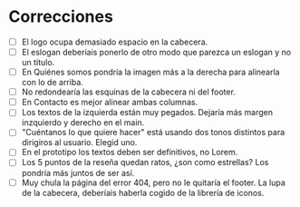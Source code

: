 # Correcciones

* [ ] El logo ocupa demasiado espacio en la cabecera. 
* [ ] El eslogan deberíais ponerlo de otro modo que parezca un eslogan y no un título. 
* [ ] En Quiénes somos pondría la imagen más a la derecha para alinearla con lo de arriba. 
* [ ] No redondearía las esquinas de la cabecera ni del footer. 
* [ ] En Contacto es mejor alinear ambas columnas. 
* [ ] Los textos de la izquierda están muy pegados. Dejaría más margen inzquierdo y derecho en el main. 
* [ ] "Cuéntanos lo que quiere hacer" está usando dos tonos distintos para dirigiros al usuario. Elegid uno. 
* [ ] En el prototipo los textos deben ser definitivos, no Lorem. 
* [ ] Los 5 puntos de la reseña quedan ratos, ¿son como estrellas? Los pondría más juntos de ser así. 
* [ ] Muy chula la página del error 404, pero no le quitaría el footer. La lupa de la cabecera, deberíais haberla cogido de la librería de iconos. 